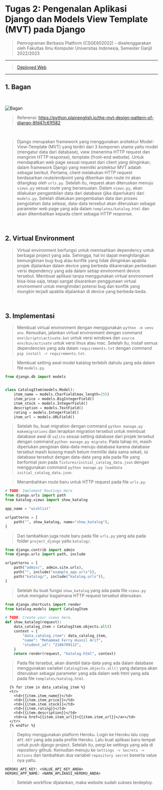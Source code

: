 # Tugas 2: Pengenalan Aplikasi Django dan Models View Template (MVT) pada Django

> Pemrograman Berbasis Platform (CSGE602022) - diselenggarakan oleh Fakultas Ilmu Komputer Universitas Indonesia, Semester Ganjil 2022/2023

---

> [Deployed Web](https://tugas-2-pbp-ferryhusnil.herokuapp.com/katalog/)

---

## 1. Bagan

<br>

![Bagan](https://github.com/ferryhusnil/tugas-2-pbp/blob/main/assets/images/bagan.jpg)
> Referensi: https://python.plainenglish.io/the-mvt-design-pattern-of-django-8fd47c61f582
<br>

> Django merupakan framework yang menggunakan arsitektur Model-View-Template (MVT) yang terdiri dari 3 komponen utama yaitu model (mengatur data dari database), view (menerima HTTP request dan mengirim HTTP response), template (front-end website). Untuk mendapatkan web page sesuai request dari client yang diinginkan, dalam framework Django yang memiliki arsitektur MVT adalah sebagai berikut. Pertama, client melakukan HTTP request berdasarkan route/endpoint yang diberikan dan route ini akan ditangkap oleh `urls.py`. Setelah itu, request akan diteruskan menuju `views.py` sesuai route yang bersesuaian. Dalam `views.py`, akan dilakukan pengambilan data dari database (jika diperlukan) dari `models.py`. Setelah dilakukan pengembalian data dan proses pengolahan data selesai, data-data tersebut akan diteruskan sebagai parameter web page yang ada dalam `templates/katalog.html` dan akan dikembalikan kepada client sebagai HTTP response.

<br>

## 2. Virtual Environment

> Virtual environment berfungsi untuk memisahkan dependency untuk berbagai project yang ada. Sehingga, hal ini dapat menghilangkan kemungkinan bug-bug atau konflik yang tidak diinginkan apabila projek dijalankan dalam device yang berbeda dikarenakan perbedaan versi dependency yang ada dalam setiap environment device tersebut. Membuat aplikasi tanpa menggunakan virtual environment bisa-bisa saja, tetapi sangat disarankan penggunaan virtual environment untuk menghindari potensi bug dan konflik yang mungkin terjadi apabila dijalankan di device yang berbeda-beda.

<br>

## 3. Implementasi

> Membuat virtual environment dengan menggunakan `python -m venv env`. Kemudian, jalankan virtual environment dengan command `env\Scripts\activate.bat` untuk versi windows dan `source env/bin/activate` untuk versi linux atau mac. Setelah itu, install semua dependencies yang ada dalam `requirements.txt` dengan command `pip install -r requirements.txt`.

> Membuat setting awal model katalog terlebih dahulu yang ada dalam file `models.py`.

```python
from django.db import models


class CatalogItem(models.Model):
    item_name = models.CharField(max_length=255)
    item_price = models.BigIntegerField()
    item_stock = models.IntegerField()
    description = models.TextField()
    rating = models.IntegerField()
    item_url = models.URLField()
```

> Setelah itu, buat migration dengan command `python manage.py makemigrations` dan terapkan migration tersebut untuk membuat database awal di `sqlite` sesuai setting database dari projek tersebut dengan command `python manage.py migrate`. Pada tahap ini, masih diperlukan pengisian data-data menuju database karena database tersebut masih kosong masih belum memiliki data sama sekali, isi database tersebut dengan data-data yang ada pada file yang berformat json pada `fixtures/initial_catalog_data.json` dengan menggunakan command `python manage.py loaddata initial_catalog_data.json`.

> Menambahkan route baru untuk HTTP request pada file `urls.py`.

```python
# TODO: Implement Routings Here
from django.urls import path
from katalog.views import show_katalog

app_name = "wishlist"

urlpatterns = [
    path("", show_katalog, name="show_katalog"),
]
```
> Dan tambahkan juga route baru pada file `urls.py` yang ada pada folder `project_django` yaitu `katalog/`.

```python
from django.contrib import admin
from django.urls import path, include

urlpatterns = [
    path("admin/", admin.site.urls),
    path("", include("example_app.urls")),
    path("katalog/", include("katalog.urls")),
]
```

> Setelah itu buat fungsi `show_katalog` yang ada pada file `views.py` untuk mengatur bagaimana HTTP request tersebut diteruskan.

```python
from django.shortcuts import render
from katalog.models import CatalogItem

# TODO: Create your views here.
def show_katalog(request):
    data_catalog_item = CatalogItem.objects.all()
    context = {
        "data_catalog_item": data_catalog_item,
        "name": "Mohammad Ferry Husnil Arif",
        "student_id": "2106709112",
    }
    return render(request, "katalog.html", context)
```

>Pada file tersebut, akan diambil data-data yang ada dalam database menggunakan variabel `CatalogItem.objects.all()` yang datanya akan diteruskan sebagai parameter yang ada dalam web html yang ada pada file `templates/katalog.html`.

```
  {% for item in data_catalog_item %}
  <tr>
    <td>{{item.item_name}}</td>
    <td>{{item.item_price}}</td>
    <td>{{item.item_stock}}</td>
    <td>{{item.rating}}</td>
    <td>{{item.description}}</td>
    <td><a href={{item.item_url}}>{{item.item_url}}</a></td>
  </tr>
  {% endfor %}
```
> Deploy menggunakan platform Heroku. Login ke Heroku lalu copy `API-KEY` yang ada pada profile Heroku. Lalu buat aplikasi baru tempat untuk push django project. Setelah itu, pergi ke settings yang ada di repository github. Kemudian menuju ke `Settings -> Secrets -> Actions` dan tambahkan dua variabel `repository secret` beserta value nya yaitu.

```
HEROKU_API_KEY: <VALUE_API_KEY_ANDA>
HEROKU_APP_NAME: <NAMA_APLIKASI_HEROKU_ANDA>
```
> Setelah workflow dijalankan, maka website sudah sukses terdeploy.